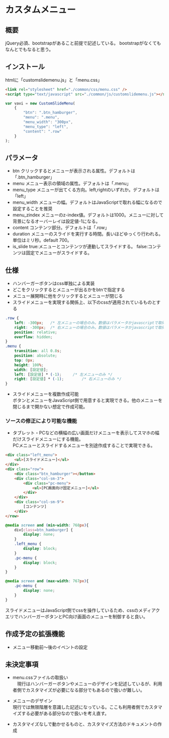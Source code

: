 # カスタムメニュー

## 概要
jQuery必須、bootstrapがあること前提で記述している。
bootstrapがなくてもなんとでもなると思う。

## インストール
htmlに「customslidemenu.js」と「menu.css」
```html
<link rel="stylesheet" href="./common/css/menu.css" />
<script type="text/javascript" src="./common/js/customslidemenu.js"></script>
```
```javascript
var vavi = new CustomSlideMenu(
	{
		"btn": ".btn_hamburger", 
		"menu": ".menu",
		"menu_width": "300px",
		"menu_type": "left",
		"content": ".row"
	}
);
```

## パラメータ
- btn クリックするとメニューが表示される属性。デフォルトは「.btn_hamburger」
- menu メニュー表示の領域の属性。デフォルトは「.menu」
- menu_type メニューが出てくる方向。left,rightのいずれか。デフォルトは「left」
- menu_width メニューの幅。デフォルトはJavaScriptで取れる幅になるので設定することを推奨
- menu_zindex メニューのz-index値。デフォルトは1000。メニューに対して背景になるオーバーレイは設定値-1になる。
- content コンテンツ部分。デフォルトは「.row」
- duration メニューのスライドを実行する時間。長いほどゆっくり行われる。単位はミリ秒。default 700。
- is_slide true:メニューとコンテンツが連動してスライドする。 false:コンテンツは固定でメニューがスライドする。

## 仕様
- ハンバーガーボタンはcss単独による実装
- どこをクリックするとメニューが出るかをbtnで指定する
- メニュー展開時に他をクリックするとメニューが閉じる
- スライドメニューを実現する関係上、以下のcssが適用されているものとする
```css
.row {
	left: -300px;	/* 左メニューの場合のみ。数値はパラメータかjavascriptで取得される値。 */
	right: -300px;	/* 右メニューの場合のみ。数値はパラメータかjavascriptで取得される値 */
	position: relative;
	overflow: hidden;
}
.menu {
	transition: all 0.8s;
	position: absolute;
	top: 0px;
	height: 100%;
	width: [設定値];
	left: [設定値] * (-1);		/* 左メニューのみ */
	right: [設定値] * (-1);		/* 右メニューのみ */
}
```
- スライドメニューを複数作成可能  
  ボタンとメニューをJavaScript側で用意すると実現できる。他のメニューを閉じるまで開かない想定で作成可能。


### ソースの修正により可能な機能
- タブレット・PCなどの横幅の広い画面だけメニューを表示してスマホの幅だけスライドメニューにする機能。   
  PCメニューとスライドするメニューを別途作成することで実現できる。
```html
<div class="left_menu">
	<ul>[スライドメニュー]</ul>
</div>
<div class="row">
	<div class="btn_hamburger"></button>
	<div class="col-sm-3">
		<div class="pc-menu">
			<ul>[PC画面向け固定メニュー]</ul>
		</div>
	</div>
	<div class="col-sm-9">
		[コンテンツ]
	</div>
</row>
```
```css
@media screen and (min-width: 768px){
	div[class=btn_hamburger] {
		display: none;
	}
	.left_menu {
		display: block;
	}
	.pc-menu {
		display: block;
	}
}

@media screen and (max-width: 767px){
	.pc-menu {
		display: none;
	}
}
```
スライドメニューはJavaScript側でcssを操作しているため、cssのメディアクエリでハンバーガーボタンとPC向け画面のメニューを制御すると良い。


## 作成予定の拡張機能
- メニュー移動前～後のイベントの設定

## 未決定事項
- menu.cssファイルの取扱い  
　現行はハンバーガーボタンやメニューのデザインを記述しているが、利用者側でカスタマイズが必要になる部分でもあるので扱いが難しい。
- メニューのデザイン  
  現行では無限階層を意識した記述になっている。ここも利用者側でカスタマイズする必要がある部分なので扱いを考え直す。

- カスタマイズなしで動かせるものと、カスタマイズ方法のドキュメントの作成
